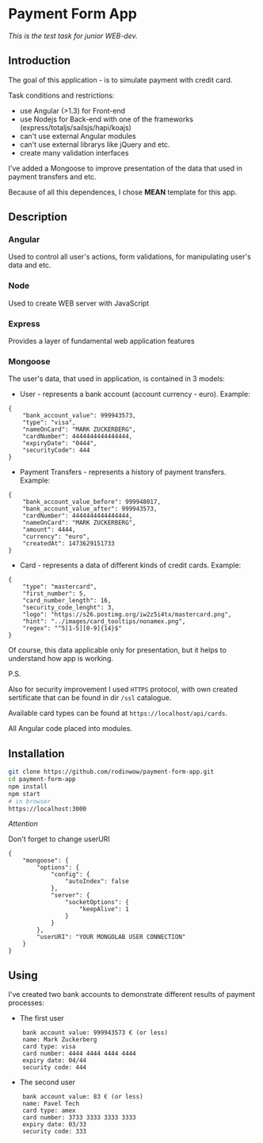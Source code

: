 Payment Form App
========

_This is the test task for junior WEB-dev._

## Introduction

The goal of this application - is to simulate payment with credit card. 

Task conditions and restrictions:
* use Angular (>1.3) for Front-end
* use Nodejs for Back-end with one of the frameworks (express/totaljs/sailsjs/hapi/koajs)
* can't use external Angular modules
* can't use external librarys like jQuery and etc.
* create many validation interfaces 

I've added a Mongoose to improve presentation of the data that used in payment transfers and etc.

Because of all this dependences, I chose **MEAN** template for this app.

## Description

### Angular
Used to control all user's actions, form validations, for manipulating user's data and etc.
### Node 
Used to create WEB server with JavaScript
### Express
Provides a layer of fundamental web application features
### Mongoose
The user's data, that used in application, is contained in 3 models:
* User - represents a bank account (account currency - euro). Example:
```
{
    "bank_account_value": 999943573,
    "type": "visa",
    "nameOnCard": "MARK ZUCKERBERG",
    "cardNumber": 4444444444444444,
    "expiryDate": "0444",
    "securityCode": 444
}
```
* Payment Transfers - represents a history of payment transfers. Example:
```
{
    "bank_account_value_before": 999948017,
    "bank_account_value_after": 999943573,
    "cardNumber": 4444444444444444,
    "nameOnCard": "MARK ZUCKERBERG",
    "amount": 4444,
    "currency": "euro",
    "createdAt": 1473629151733
}
```
* Card - represents a data of different kinds of credit cards. Example:
```
{
    "type": "mastercard",
    "first_number": 5,
    "card_number_length": 16,
    "security_code_lenght": 3,
    "logo": "https://s26.postimg.org/iw2z5i4tx/mastercard.png",
    "hint": "../images/card_tooltips/nonamex.png",
    "regex": "^5[1-5][0-9]{14}$"
}
```
Of course, this data applicable only for presentation, but it helps to understand how app is working. 

P.S.

Also for security improvement I used `HTTPS` protocol, with own created sertificate that can be found in dir `/ssl` catalogue.

Available card types can be found at `https://localhost/api/cards`.

All Angular code placed into modules.

## Installation

```bash
git clone https://github.com/rodinwow/payment-form-app.git
cd payment-form-app
npm install
npm start
# in browser
https://localhost:3000
```
*Attention*

Don't forget to change userURI
```
{
    "mongoose": {
        "options": {
            "config": {
                "autoIndex": false
            },
            "server": {
                "socketOptions": {
                    "keepAlive": 1
                }
            }
        },
        "userURI": "YOUR MONGOLAB USER CONNECTION"
    }
}
```

## Using
I've created two bank accounts to demonstrate different results of payment processes:

* The first user
```
	bank account value: 999943573 € (or less)
	name: Mark Zuckerberg
	card type: visa
	card number: 4444 4444 4444 4444
	expiry date: 04/44
	security code: 444
```
* The second user
```
	bank account value: 83 € (or less)
	name: Pavel Tech
	card type: amex
	card number: 3733 3333 3333 3333
	expiry date: 03/33
	security code: 333
```
